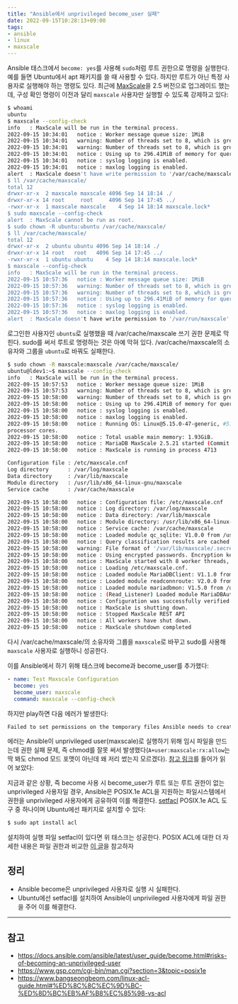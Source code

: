 ```yaml
---
title: "Ansible에서 unprivileged become_user 실패"
date: 2022-09-15T10:28:13+09:00
tags:
- ansible
- linux
- maxscale
---
```


Ansible 태스크에서 `become: yes`를 사용해 `sudo`처럼 루트 권한으로 명령을 실행한다. 예를 들면 Ubuntu에서 apt 패키지를 쓸 때 사용할 수 있다. 하지만 루트가 아닌 특정 사용자로 실행해야 하는 명령도 있다. 최근에 [MaxScale](https://mariadb.com/kb/en/maxscale/)을 2.5 버전으로 업그레이드 했는데, 구성 확인 명령이 이전과 달리 `maxscale` 사용자만 실행할 수 있도록 강제하고 있다:

```sh
$ whoami
ubuntu
$ maxscale --config-check
info   : MaxScale will be run in the terminal process.
2022-09-15 10:34:01   notice : Worker message queue size: 1MiB
2022-09-15 10:34:01   warning: Number of threads set to 8, which is greater than the number of processors available: 1
2022-09-15 10:34:01   warning: Number of threads set to 8, which is greater than the number of processors available: 1
2022-09-15 10:34:01   notice : Using up to 296.41MiB of memory for query classifier cache
2022-09-15 10:34:01   notice : syslog logging is enabled.
2022-09-15 10:34:01   notice : maxlog logging is enabled.
alert  : MaxScale doesn't have write permission to '/var/cache/maxscale'.: Permission denied.
$ ll /var/cache/maxscale/
total 12
drwxr-xr-x  2 maxscale maxscale 4096 Sep 14 18:14 ./
drwxr-xr-x 14 root     root     4096 Sep 14 17:45 ../
-rwxr-xr-x  1 maxscale maxscale    4 Sep 14 18:14 maxscale.lock*
$ sudo maxscale --config-check
alert  : MaxScale cannot be run as root.
$ sudo chown -R ubuntu:ubuntu /var/cache/maxscale/
$ ll /var/cache/maxscale/
total 12
drwxr-xr-x  2 ubuntu ubuntu 4096 Sep 14 18:14 ./
drwxr-xr-x 14 root   root   4096 Sep 14 17:45 ../
-rwxr-xr-x  1 ubuntu ubuntu    4 Sep 14 18:14 maxscale.lock*
$ maxscale --config-check
info   : MaxScale will be run in the terminal process.
2022-09-15 10:57:36   notice : Worker message queue size: 1MiB
2022-09-15 10:57:36   warning: Number of threads set to 8, which is greater than the number of processors available: 1
2022-09-15 10:57:36   warning: Number of threads set to 8, which is greater than the number of processors available: 1
2022-09-15 10:57:36   notice : Using up to 296.41MiB of memory for query classifier cache
2022-09-15 10:57:36   notice : syslog logging is enabled.
2022-09-15 10:57:36   notice : maxlog logging is enabled.
alert  : MaxScale doesn't have write permission to '/var/run/maxscale'.: Permission denied.
```

로그인한 사용자인 `ubuntu`로 실행했을 때 /var/cache/maxscale 쓰기 권한 문제로 막힌다. sudo를 써서 루트로 명령하는 것은 아예 막혀 있다. /var/cache/maxscale의 소유자와 그룹을 `ubuntu`로 바꿔도 실패한다.

```sh
$ sudo chown -R maxscale:maxscale /var/cache/maxscale/
ubuntu@ldev1:~$ maxscale --config-check
info   : MaxScale will be run in the terminal process.
2022-09-15 10:57:53   notice : Worker message queue size: 1MiB
2022-09-15 10:57:53   warning: Number of threads set to 8, which is greater than the number of processors available: 1
2022-09-15 10:58:00   warning: Number of threads set to 8, which is greater than the number of processors available: 1
2022-09-15 10:58:00   notice : Using up to 296.41MiB of memory for query classifier cache
2022-09-15 10:58:00   notice : syslog logging is enabled.
2022-09-15 10:58:00   notice : maxlog logging is enabled.
2022-09-15 10:58:00   notice : Running OS: Linux@5.15.0-47-generic, #51-Ubuntu SMP Thu Aug 11 07:51:15 UTC 2022, x86_64 with 1
processor cores.
2022-09-15 10:58:00   notice : Total usable main memory: 1.93GiB.
2022-09-15 10:58:00   notice : MariaDB MaxScale 2.5.21 started (Commit: eb659891d7b507958f3c5f100d1ebe5f0f68afaf)
2022-09-15 10:58:00   notice : MaxScale is running in process 4713

Configuration file : /etc/maxscale.cnf
Log directory      : /var/log/maxscale
Data directory     : /var/lib/maxscale
Module directory   : /usr/lib/x86_64-linux-gnu/maxscale
Service cache      : /var/cache/maxscale

2022-09-15 10:58:00   notice : Configuration file: /etc/maxscale.cnf
2022-09-15 10:58:00   notice : Log directory: /var/log/maxscale
2022-09-15 10:58:00   notice : Data directory: /var/lib/maxscale
2022-09-15 10:58:00   notice : Module directory: /usr/lib/x86_64-linux-gnu/maxscale
2022-09-15 10:58:00   notice : Service cache: /var/cache/maxscale
2022-09-15 10:58:00   notice : Loaded module qc_sqlite: V1.0.0 from /usr/lib/x86_64-linux-gnu/maxscale/libqc_sqlite.so
2022-09-15 10:58:00   notice : Query classification results are cached and reused. Memory used per thread: 37.05MiB
2022-09-15 10:58:00   warning: File format of '/var/lib/maxscale/.secrets' is deprecated. Please generate a new encryption key ('maxkeys') and re-encrypt passwords ('maxpasswd').
2022-09-15 10:58:00   notice : Using encrypted passwords. Encryption key read from '/var/lib/maxscale/.secrets'.
2022-09-15 10:58:00   notice : MaxScale started with 8 worker threads, each with a stack size of 8388608 bytes.
2022-09-15 10:58:00   notice : Loading /etc/maxscale.cnf.
2022-09-15 10:58:00   notice : Loaded module MariaDBClient: V1.1.0 from /usr/lib/x86_64-linux-gnu/maxscale/libmariadbclient.so
2022-09-15 10:58:00   notice : Loaded module readconnroute: V2.0.0 from /usr/lib/x86_64-linux-gnu/maxscale/libreadconnroute.so
2022-09-15 10:58:00   notice : Loaded module mariadbmon: V1.5.0 from /usr/lib/x86_64-linux-gnu/maxscale/libmariadbmon.so
2022-09-15 10:58:00   notice : (Read_Listener) Loaded module MariaDBAuth: V2.1.0 from /usr/lib/x86_64-linux-gnu/maxscale/libmariadbauth.so
2022-09-15 10:58:00   notice : Configuration was successfully verified.
2022-09-15 10:58:00   notice : MaxScale is shutting down.
2022-09-15 10:58:00   notice : Stopped MaxScale REST API
2022-09-15 10:58:00   notice : All workers have shut down.
2022-09-15 10:58:00   notice : MaxScale shutdown completed
```

다시 /var/cache/maxscale/의 소유자와 그룹을 `maxscale`로 바꾸고 sudo를 사용해 `maxscale` 사용자로 실행하니 성공한다.

이를 Ansible에서 하기 위해 태스크에 become과 become_user를 추가했다:
```yaml
- name: Test Maxscale Configuration
  become: yes
  become_user: maxscale
  command: maxscale --config-check
```


하지만 play하면 다음 에러가 발생한다:
```sh
Failed to set permissions on the temporary files Ansible needs to create when becoming an unprivileged user (rc: 1, err: chmod: invalid mode: ‘A+user:maxscale:rx:allow’\nTry 'chmod --help' for more information.\n}). For information on working around this, see https://docs.ansible.com/ansible-core/2.12/user_guide/become.html#risks-of-becoming-an-unprivileged-user
```

에러는 Ansible이 unprivileged user(maxscale)로 실행하기 위해 임시 파일을 만드는데 권한 실패 문제, 즉 chmod를 잘못 써서 발생했다(`A+user:maxscale:rx:allow`는 딱 봐도 chmod 모드 포맷이 아닌데 왜 저리 썼는지 모르겠다). [참고 링크](https://docs.ansible.com/ansible-core/2.12/user_guide/become.html#risks-of-becoming-an-unprivileged-user)를 들어가 읽어 보았다:

지금과 같은 상황, 즉 become 사용 시 become_user가 루트 또는 루트 권한이 없는 unprivileged 사용자일 경우, Ansible은 POSIX.1e ACL을 지원하는 파일시스템에서 권한을 unprivileged 사용자에게 공유하여 이를 해결한다. [setfacl](https://www.gsp.com/cgi-bin/man.cgi?section=1&topic=setfacl) POSIX.1e ACL 도구 중 하나이며 Ubuntu에선 패키지로 설치할 수 있다:
```sh
$ sudo apt install acl
```

설치하여 실행 파일 setfacl이 있다면 위 태스크는 성공한다. POSIX ACL에 대한 더 자세한 내용은 파일 권한과 비교한 [이 글](https://www.bangseongbeom.com/linux-acl-guide.html#%ED%8C%8C%EC%9D%BC-%ED%8D%BC%EB%AF%B8%EC%85%98-vs-acl)을 참고하자


## 정리
- Ansible become은 unprivileged 사용자로 실행 시 실패한다.
- Ubuntu에선 setfacl를 설치하여 Ansible이 unprivileged 사용자에게 파일 권한을 주어 이를 해결한다.


---

## 참고
- https://docs.ansible.com/ansible/latest/user_guide/become.html#risks-of-becoming-an-unprivileged-user
- https://www.gsp.com/cgi-bin/man.cgi?section=3&topic=posix1e
- https://www.bangseongbeom.com/linux-acl-guide.html#%ED%8C%8C%EC%9D%BC-%ED%8D%BC%EB%AF%B8%EC%85%98-vs-acl
